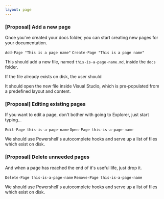 ```yaml
---
layout: page
---   
```


### [Proposal] Add a new page

Once you've created your docs folder, you can start creating new pages for your documentation.

`Add-Page "This is a page name"`
`Create-Page "This is a page name"`

This should add a new file, named `this-is-a-page-name.md`, inside the `docs` folder.

If the file already exists on disk, the user should

It should open the new file inside Visual Studio, which is pre-populated from a predefined layout and content.

### [Proposal] Editing existing pages

If you want to edit a page, don't bother with going to Explorer, just start typing...

`Edit-Page this-is-a-page-name`
`Open-Page this-is-a-page-name`

We should use Powershell's autocomplete hooks and serve up a list of files which exist on disk.

### [Proposal] Delete unneeded pages

And when a page has reached the end of it's useful life, just drop it.

`Delete-Page this-is-a-page-name`
`Remove-Page this-is-a-page-name`

We should use Powershell's autocomplete hooks and serve up a list of files which exist on disk.